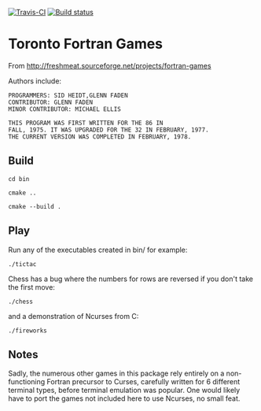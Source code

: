 [![Travis-CI](https://travis-ci.com/fortran-gaming/toronto-fortran-games.svg?branch=master)](https://travis-ci.com/fortran-gaming/toronto-fortran-games)
[![Build status](https://ci.appveyor.com/api/projects/status/3k9qyew24locio2q?svg=true)](https://ci.appveyor.com/project/scivision/toronto-fortran-games)


# Toronto Fortran Games

From <http://freshmeat.sourceforge.net/projects/fortran-games>

Authors include:

    PROGRAMMERS: SID HEIDT,GLENN FADEN
    CONTRIBUTOR: GLENN FADEN
    MINOR CONTRIBUTOR: MICHAEL ELLIS

    THIS PROGRAM WAS FIRST WRITTEN FOR THE 86 IN
    FALL, 1975. IT WAS UPGRADED FOR THE 32 IN FEBRUARY, 1977.
    THE CURRENT VERSION WAS COMPLETED IN FEBRUARY, 1978.

## Build

    cd bin

    cmake ..

    cmake --build .

## Play

Run any of the executables created in bin/ for example:

    ./tictac

Chess has a bug where the numbers for rows are reversed if you don't take the first move:

    ./chess

and a demonstration of Ncurses from C:

    ./fireworks

## Notes

Sadly, the numerous other games in this package rely entirely on a non-functioning Fortran precursor to Curses, carefully written for 6 different terminal types, before terminal emulation was popular.
One would likely have to port the games not included here to use Ncurses, no small feat.
